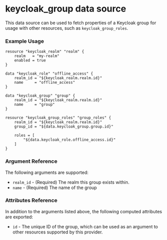 # keycloak_group data source

This data source can be used to fetch properties of a Keycloak group for
usage with other resources, such as `keycloak_group_roles`.

### Example Usage

```hcl
resource "keycloak_realm" "realm" {
    realm   = "my-realm"
    enabled = true
}

data "keycloak_role" "offline_access" {
    realm_id = "${keycloak_realm.realm.id}"
    name     = "offline_access"
}

data "keycloak_group" "group" {
    realm_id = "${keycloak_realm.realm.id}"
    name     = "group"
}

resource "keycloak_group_roles" "group_roles" {
    realm_id = "${keycloak_realm.realm.id}"
    group_id = "${data.keycloak_group.group.id}"

    roles = [
        "${data.keycloak_role.offline_access.id}"
    ]
}
```

### Argument Reference

The following arguments are supported:

- `realm_id` - (Required) The realm this group exists within.
- `name` - (Required) The name of the group

### Attributes Reference

In addition to the arguments listed above, the following computed attributes are exported:

- `id` - The unique ID of the group, which can be used as an argument to
  other resources supported by this provider.


